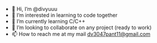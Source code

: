 - 👋 Hi, I’m @divyuuu
- 👀 I’m interested in learning to code together
- 🌱 I’m currently learning C/C++
- 💞️ I’m looking to collaborate on any project (ready to work)
- 📫 How to reach me at my mail dv3047pant11@gmail.com

<!---
divyuuu/divyuuu is a ✨ special ✨ repository because its `README.md` (this file) appears on your GitHub profile.
You can click the Preview link to take a look at your changes.
--->
